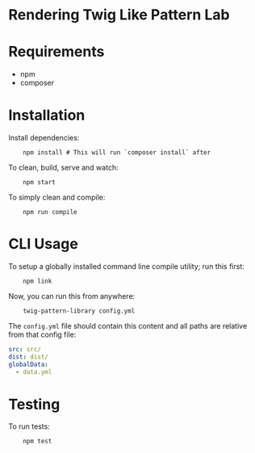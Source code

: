 # Rendering Twig Like Pattern Lab

# Requirements

- npm
- composer

# Installation

Install dependencies:

		npm install # This will run `composer install` after

To clean, build, serve and watch:

		npm start

To simply clean and compile:

		npm run compile

# CLI Usage

To setup a globally installed command line compile utility; run this first:

		npm link

Now, you can run this from anywhere:

		twig-pattern-library config.yml

The `config.yml` file should contain this content and all paths are relative from that config file:

```yml
src: src/
dist: dist/
globalData:
  - data.yml
```

# Testing

To run tests:

		npm test
